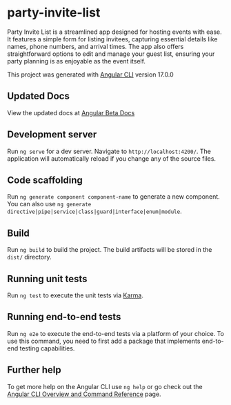 # party-invite-list

Party Invite List is a streamlined app designed for hosting events with ease. It features a simple form for listing invitees, capturing essential details like names, phone numbers, and arrival times. The app also offers straightforward options to edit and manage your guest list, ensuring your party planning is as enjoyable as the event itself.

This project was generated with [Angular CLI](https://github.com/angular/angular-cli) version 17.0.0

## Updated Docs

View the updated docs at [Angular Beta Docs](https://angular.dev)

## Development server

Run `ng serve` for a dev server. Navigate to `http://localhost:4200/`. The application will automatically reload if you change any of the source files.

## Code scaffolding

Run `ng generate component component-name` to generate a new component. You can also use `ng generate directive|pipe|service|class|guard|interface|enum|module`.

## Build

Run `ng build` to build the project. The build artifacts will be stored in the `dist/` directory.

## Running unit tests

Run `ng test` to execute the unit tests via [Karma](https://karma-runner.github.io).

## Running end-to-end tests

Run `ng e2e` to execute the end-to-end tests via a platform of your choice. To use this command, you need to first add a package that implements end-to-end testing capabilities.

## Further help

To get more help on the Angular CLI use `ng help` or go check out the [Angular CLI Overview and Command Reference](https://angular.io/cli) page.
